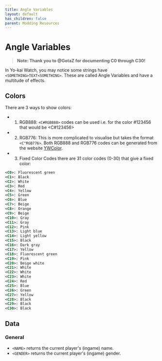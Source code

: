 ```yaml
---
title: Angle Variables
layout: default
has_children: false
parent: Modding Resources
---
```

# Angle Variables
> **Note: Thank you to @GotaZ for documenting C0 through C30!**

In Yo-kai Watch, you may notice some strings have `<SOMETHING>TEXT<SOMETHING>`. These are called Angle Variables and have a multitude of effects.

## Colors

There are 3 ways to show colors:
* 1. RGB888: `<C#RGB888>` codes can be used i.e. for the color #123456 that would be <C#123456>
* 2. RGB776: This is more complicated to visualise but takes the format `<C"RGB776>`. Both RGB888 and RGB776 codes can be generated from the website [YWColor](https://n123git.github.io/yw-color/).
* 3. Fixed Color Codes there are 31 color codes (0-30) that give a fixed color:
```xml
<C0>: Fluorescent green
<C1>: Black
<C2>: White
<C3>: Red
<C4>: Yellow
<C5>: Green
<C6>: Blue
<C7>: Beige
<C8>: Orange
<C9>: Beige
<C10>: Gray
<C11>: Gray
<C12>: Pink
<C13>: Light blue
<C14>: Light yellow
<C15>: Black
<C16>: Dark gray
<C17>: Yellow
<C18>: Fluorescent green
<C19>: Pink
<C20>: Beige white
<C21>: White
<C22>: White
<C23>: White
<C24>: Red
<C25>: Blue
<C26>: Green
<C27>: Yellow
<C28>: Black
<C29>: Black
<C30>: Black
```

## Data

### General
* `<NAME>` returns the current player's (ingame) name.
* `<GENDER>` returns the current player's (ingame) gender.
 
